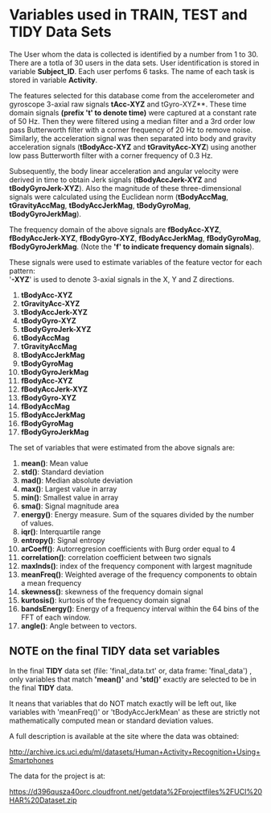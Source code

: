 Variables used in TRAIN, TEST and TIDY Data Sets
==========================================

The User whom the data is collected is identified by a number from 1 to 30. There are a totla of 30 users in the data 
sets. User identification is stored in variable **Subject_ID**. Each user perfoms 6 tasks. The name of each task is stored in variable **Activity**.

The features selected for this database come from the accelerometer and gyroscope 3-axial raw signals **tAcc-XYZ** and tGyro-XYZ**. These time domain signals **(prefix 't' to denote time)** were captured at a constant rate of 50 Hz. Then they were filtered using a median filter and a 3rd order low pass Butterworth filter with a corner frequency of 20 Hz to remove noise. Similarly, the acceleration signal was then separated into body and gravity acceleration signals (**tBodyAcc-XYZ** and **tGravityAcc-XYZ**) using another low pass Butterworth filter with a corner frequency of 0.3 Hz. 

Subsequently, the body linear acceleration and angular velocity were derived in time to obtain Jerk signals (**tBodyAccJerk-XYZ** and **tBodyGyroJerk-XYZ**). Also the magnitude of these three-dimensional signals were calculated using the Euclidean norm (**tBodyAccMag**, **tGravityAccMag**, **tBodyAccJerkMag**, **tBodyGyroMag**, **tBodyGyroJerkMag**).
 
The frequency domain of the above signals are **fBodyAcc-XYZ**, **fBodyAccJerk-XYZ**, **fBodyGyro-XYZ**, **fBodyAccJerkMag**, **fBodyGyroMag**, **fBodyGyroJerkMag**. (Note the **'f' to indicate frequency domain signals**). 

These signals were used to estimate variables of the feature vector for each pattern:  
'**-XYZ**' is used to denote 3-axial signals in the X, Y and Z directions.

1. **tBodyAcc-XYZ**
2. **tGravityAcc-XYZ**
3. **tBodyAccJerk-XYZ**    
4. **tBodyGyro-XYZ**
5. **tBodyGyroJerk-XYZ**
6. **tBodyAccMag**
7. **tGravityAccMag**
8. **tBodyAccJerkMag**
9. **tBodyGyroMag**
10. **tBodyGyroJerkMag**
11. **fBodyAcc-XYZ**
12. **fBodyAccJerk-XYZ**
13. **fBodyGyro-XYZ**
14. **fBodyAccMag**
15. **fBodyAccJerkMag**
16. **fBodyGyroMag**
17. **fBodyGyroJerkMag**

The set of variables that were estimated from the above signals are: 

1. **mean()**: Mean value
2. **std()**: Standard deviation
3. **mad()**: Median absolute deviation 
4. **max()**: Largest value in array
5. **min()**: Smallest value in array
6. **sma()**: Signal magnitude area
7. **energy()**: Energy measure. Sum of the squares divided by the number of values. 
8. **iqr()**: Interquartile range 
9. **entropy()**: Signal entropy
10. **arCoeff()**: Autorregresion coefficients with Burg order equal to 4
11. **correlation()**: correlation coefficient between two signals
12. **maxInds()**: index of the frequency component with largest magnitude
13. **meanFreq()**: Weighted average of the frequency components to obtain a mean frequency
14. **skewness()**: skewness of the frequency domain signal 
15. **kurtosis()**: kurtosis of the frequency domain signal 
16. **bandsEnergy()**: Energy of a frequency interval within the 64 bins of the FFT of each window.
17. **angle()**: Angle between to vectors.


NOTE on the final TIDY data set variables
-----------------------------------------
 
In the final **TIDY** data set (file: 'final_data.txt' or, data frame: 'final_data') , only variables that match **'mean()'** and **'std()'** exactly are selected to be in the final **TIDY** data. 

It neans that variables that do NOT match exactly will be left out, like variables with 'meanFreq()' or 'tBodyAccJerkMean' as these are strictly not mathematically computed mean or standard deviation values.     

A full description is available at the site where the data was obtained: 

http://archive.ics.uci.edu/ml/datasets/Human+Activity+Recognition+Using+Smartphones 

The data for the project is at: 

https://d396qusza40orc.cloudfront.net/getdata%2Fprojectfiles%2FUCI%20HAR%20Dataset.zip 

